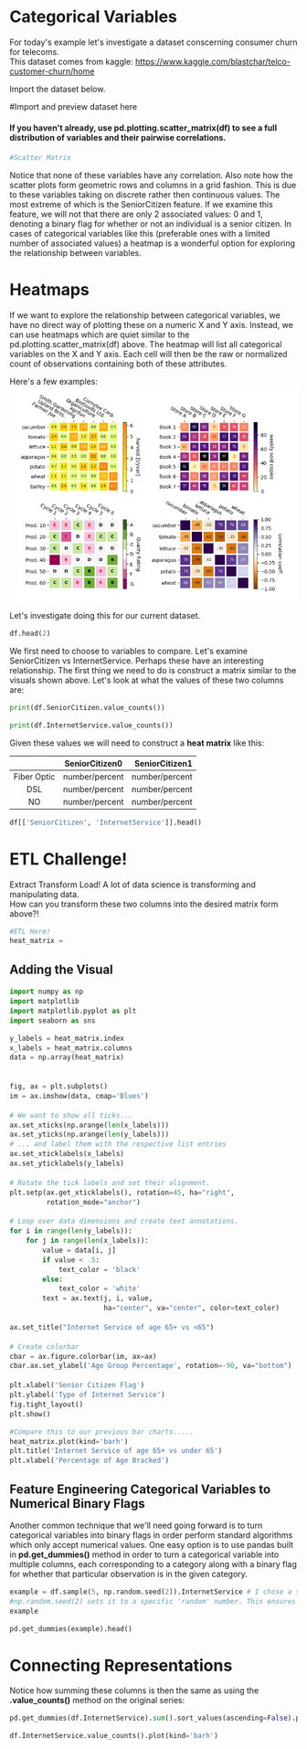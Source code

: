 
# Categorical Variables

For today's example let's investigate a dataset conscerning consumer churn for telecoms.  
This dataset comes from kaggle: https://www.kaggle.com/blastchar/telco-customer-churn/home 

Import the dataset below.

#Import and preview dataset here

#### If you haven't already, use pd.plotting.scatter_matrix(df) to see a full distribution of variables and their pairwise correlations.


```python
#Scatter Matrix
```

Notice that none of these variables have any correlation. Also note how the scatter plots form geometric rows and columns in a grid fashion. This is due to these variables taking on discrete rather then continuous values. The most extreme of which is the SeniorCitizen feature. If we examine this feature, we will not that there are only 2 associated values: 0 and 1, denoting a binary flag for whether or not an individual is a senior citizen. In cases of categorical variables like this (preferable ones with a limited number of associated values) a heatmap is a wonderful option for exploring the relationship between variables.

# Heatmaps
If we want to explore the relationship between categorical variables, we have no direct way of plotting these on a numeric X and Y axis. Instead, we can use heatmaps which are quiet similar to the pd.plotting.scatter_matrix(df) above. The heatmap will list all categorical variables on the X and Y axis. Each cell will then be the raw or normalized count of observations containing both of these attributes.

Here's a few examples:
![](heatmaps.png)

Let's investigate doing this for our current dataset.


```python
df.head(2)
```

We first need to choose to variables to compare. Let's examine SeniorCitizen vs InternetService. Perhaps these have an interesting relationship. The first thing we need to do is construct a matrix similar to the visuals shown above.
Let's look at what the values of these two columns are:


```python
print(df.SeniorCitizen.value_counts())
```


```python
print(df.InternetService.value_counts())
```

Given these values we will need to construct a **heat matrix** like this:

|           |SeniorCitizen0|SeniorCitizen1 |
|:---------:|:------------:| -------------:|
|Fiber Optic|number/percent|number/percent |
|DSL        |number/percent|number/percent |
|NO         |number/percent|number/percent |


```python
df[['SeniorCitizen', 'InternetService']].head()
```

# ETL Challenge!  
Extract Transform Load! A lot of data science is transforming and manipulating data.  
How can you transform these two columns into the desired matrix form above?!  


```python
#ETL Here!
heat_matrix = 
```

## Adding the Visual


```python
import numpy as np
import matplotlib
import matplotlib.pyplot as plt
import seaborn as sns
```


```python
y_labels = heat_matrix.index
x_labels = heat_matrix.columns
data = np.array(heat_matrix)


fig, ax = plt.subplots()
im = ax.imshow(data, cmap='Blues')

# We want to show all ticks...
ax.set_xticks(np.arange(len(x_labels)))
ax.set_yticks(np.arange(len(y_labels)))
# ... and label them with the respective list entries
ax.set_xticklabels(x_labels)
ax.set_yticklabels(y_labels)

# Rotate the tick labels and set their alignment.
plt.setp(ax.get_xticklabels(), rotation=45, ha="right",
         rotation_mode="anchor")

# Loop over data dimensions and create text annotations.
for i in range(len(y_labels)):
    for j in range(len(x_labels)):
        value = data[i, j]
        if value < .5:
            text_color = 'black'
        else:
            text_color = 'white'
        text = ax.text(j, i, value,
                       ha="center", va="center", color=text_color)

ax.set_title("Internet Service of age 65+ vs <65")

# Create colorbar
cbar = ax.figure.colorbar(im, ax=ax)
cbar.ax.set_ylabel('Age Group Percentage', rotation=-90, va="bottom")

plt.xlabel('Senior Citizen Flag')
plt.ylabel('Type of Internet Service')
fig.tight_layout()
plt.show()
```


```python
#Compare this to our previous bar charts.....
heat_matrix.plot(kind='barh')
plt.title('Internet Service of age 65+ vs under 65')
plt.xlabel('Percentage of Age Bracked')
```

## Feature Engineering Categorical Variables to Numerical Binary Flags
Another common technique that we'll need going forward is to turn categorical variables into binary flags in order perform standard algorithms which only accept numerical values. One easy option is to use pandas built in **pd.get_dummies()** method in order to turn a categorical variable into multiple columns, each corresponding to a category along with a binary flag for whether that particular observation is in the given category.


```python
example = df.sample(5, np.random.seed(2)).InternetService # I chose a sample in order to show multiple values. 
#np.random.seed(2) sets it to a specific 'random' number. This ensures that the output is consistent.
example
```


```python
pd.get_dummies(example).head()
```

# Connecting Representations
Notice how summing these columns is then the same as using the **.value_counts()** method on the original series:


```python
pd.get_dummies(df.InternetService).sum().sort_values(ascending=False).plot(kind='barh')
```


```python
df.InternetService.value_counts().plot(kind='barh')
```
